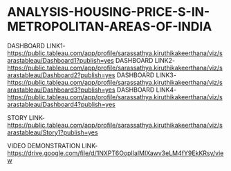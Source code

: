 # ANALYSIS-HOUSING-PRICE-S-IN-METROPOLITAN-AREAS-OF-INDIA

DASHBOARD LINK1-https://public.tableau.com/app/profile/sarassathya.kiruthikakeerthana/viz/sarastableau/Dashboard1?publish=yes
DASHBOARD LINK2-https://public.tableau.com/app/profile/sarassathya.kiruthikakeerthana/viz/sarastableau/Dashboard2?publish=yes
DASHBOARD LINK3-https://public.tableau.com/app/profile/sarassathya.kiruthikakeerthana/viz/sarastableau/Dashboard3?publish=yes
DASHBOARD LINK4-https://public.tableau.com/app/profile/sarassathya.kiruthikakeerthana/viz/sarastableau/Dashboard4?publish=yes

STORY LINK-https://public.tableau.com/app/profile/sarassathya.kiruthikakeerthana/viz/sarastableau/Story1?publish=yes

VIDEO DEMONSTRATION LINK-https://drive.google.com/file/d/1NXPT6OopIlalMIXawv3eLM4fY9EkKRsy/view
